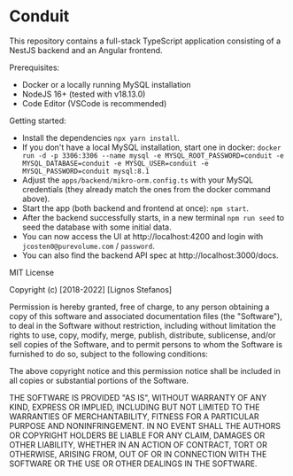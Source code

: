 # Conduit

This repository contains a full-stack TypeScript application consisting of a NestJS backend and an Angular frontend.

Prerequisites:
 - Docker or a locally running MySQL installation
 - NodeJS 16+ (tested with v18.13.0)
 - Code Editor (VSCode is recommended)

Getting started:
 - Install the dependencies `npx yarn install`.
 - If you don't have a local MySQL installation, start one in docker: `docker run -d -p 3306:3306 --name mysql -e MYSQL_ROOT_PASSWORD=conduit -e MYSQL_DATABASE=conduit -e MYSQL_USER=conduit -e MYSQL_PASSWORD=conduit mysql:8.1`
 - Adjust the `apps/backend/mikro-orm.config.ts` with your MySQL credentials (they already match the ones from the docker command above).
 - Start the app (both backend and frontend at once): `npm start`.
 - After the backend successfully starts, in a new terminal `npm run seed` to seed the database with some initial data.
 - You can now access the UI at http://localhost:4200 and login with `jcosten0@purevolume.com` / `password`.
 - You can also find the backend API spec at http://localhost:3000/docs.


MIT License

Copyright (c) [2018-2022] [Lignos Stefanos]

Permission is hereby granted, free of charge, to any person obtaining a copy
of this software and associated documentation files (the "Software"), to deal
in the Software without restriction, including without limitation the rights
to use, copy, modify, merge, publish, distribute, sublicense, and/or sell
copies of the Software, and to permit persons to whom the Software is
furnished to do so, subject to the following conditions:

The above copyright notice and this permission notice shall be included in all
copies or substantial portions of the Software.

THE SOFTWARE IS PROVIDED "AS IS", WITHOUT WARRANTY OF ANY KIND, EXPRESS OR
IMPLIED, INCLUDING BUT NOT LIMITED TO THE WARRANTIES OF MERCHANTABILITY,
FITNESS FOR A PARTICULAR PURPOSE AND NONINFRINGEMENT. IN NO EVENT SHALL THE
AUTHORS OR COPYRIGHT HOLDERS BE LIABLE FOR ANY CLAIM, DAMAGES OR OTHER
LIABILITY, WHETHER IN AN ACTION OF CONTRACT, TORT OR OTHERWISE, ARISING FROM,
OUT OF OR IN CONNECTION WITH THE SOFTWARE OR THE USE OR OTHER DEALINGS IN THE
SOFTWARE.
